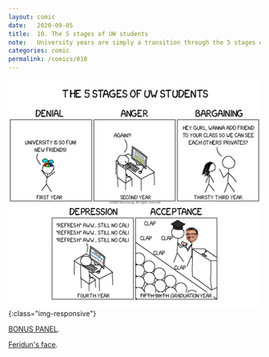 ```yaml
---
layout: comic
date:   2020-09-05
title:  10. The 5 stages of UW students
note:   University years are simply a transition through the 5 stages of grief. This comic was first conceptualized and drawn in September 2019.
categories: comic
permalink: /comics/010
---
```

![PAGE 010](/comics/010-UlGoefWqBkDBIKO8-XSL8BvWkhQ3NUrfU.png){:class="img-responsive"}

[]()

[BONUS PANEL](/comics/010_Bonus-UlGoefWqBkDBIKO8-XSL8BvWkhQ3NUrfU.png).

[Feridun's face](https://uwaterloo.ca/news/sites/ca.news/files/uploads/images/feridun_hamdullahpur_1_0.jpg).
